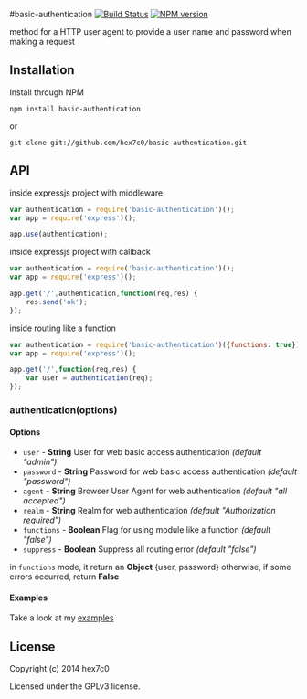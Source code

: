 #basic-authentication [![Build Status](https://travis-ci.org/hex7c0/basic-authentication.svg?branch=master)](https://travis-ci.org/hex7c0/basic-authentication) [![NPM version](https://badge.fury.io/js/basic-authentication.svg)](http://badge.fury.io/js/basic-authentication)

method for a HTTP user agent to provide a user name and password when making a request

## Installation

Install through NPM

```
npm install basic-authentication
```
or
```
git clone git://github.com/hex7c0/basic-authentication.git
```

## API

inside expressjs project with middleware
```js
var authentication = require('basic-authentication')();
var app = require('express')();

app.use(authentication);
```

inside expressjs project with callback
```js
var authentication = require('basic-authentication')();
var app = require('express')();

app.get('/',authentication,function(req,res) {
    res.send('ok');
});
```

inside routing like a function
```js
var authentication = require('basic-authentication')({functions: true});
var app = require('express')();

app.get('/',function(req,res) {
    var user = authentication(req);
});
```


### authentication(options)

#### Options

 - `user` - **String** User for web basic access authentication *(default "admin")*
 - `password` - **String** Password for web basic access authentication *(default "password")*
 - `agent` - **String** Browser User Agent for web authentication *(default "all accepted")*
 - `realm` - **String** Realm for web authentication *(default "Authorization required")*
 - `functions` - **Boolean** Flag for using module like a function *(default "false")*
 - `suppress` - **Boolean** Suppress all routing error *(default "false")*

in `functions` mode, it return an **Object** {user, password} otherwise, if some errors occurred, return **False**

#### Examples

Take a look at my [examples](https://github.com/hex7c0/basic-authentication/tree/master/examples)

## License
Copyright (c) 2014 hex7c0

Licensed under the GPLv3 license.

